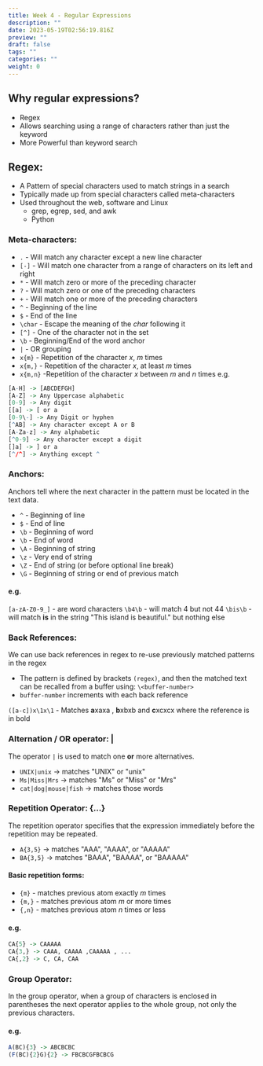 ```yaml
---
title: Week 4 - Regular Expressions
description: ""
date: 2023-05-19T02:56:19.816Z
preview: ""
draft: false
tags: ""
categories: ""
weight: 0
---
```

## Why regular expressions?
- Regex
- Allows searching using a range of characters rather than just the keyword
- More Powerful than keyword search

## Regex:
- A Pattern of special characters used to match strings in a search
- Typically made up from special characters called meta-characters
- Used throughout the web, software and Linux
	- grep, egrep, sed, and awk
	- Python

### Meta-characters:
- `.` - Will match any character except a new line character
- `[-]` - Will match one character from a range of characters on its left and right
- `*` - Will match zero or more of the preceding character
- `?` - Will match zero or one of the preceding characters
- `+` - Will match one or more of the preceding characters
- `^` - Beginning of the line
- `$` - End of the line
- `\char` - Escape the meaning of the *char* following it
- `[^]` - One of the character not in the set
- `\b`  - Beginning/End of the word anchor
- `|`  - OR grouping
- `x{m}` - Repetition of the character *x*, *m* times
- `x{m,}` - Repetition of the character *x*, at least *m* times
- `x{m,n}`  -Repetition of the character *x* between *m* and *n* times
e.g. 
```r
[A-H] -> [ABCDEFGH]
[A-Z] -> Any Uppercase alphabetic
[0-9] -> Any digit
[[a] -> [ or a
[0-9\-] -> Any Digit or hyphen
[^AB] -> Any character except A or B
[A-Za-z] -> Any alphabetic
[^0-9] -> Any character except a digit
[]a] -> ] or a
[^/^] -> Anything except ^
```

### Anchors:
Anchors tell where the next character in the pattern must be located in the text data.
- `^` - Beginning of line
- `$` - End of line
- `\b` - Beginning of word
- `\b` - End of word
- `\A` - Beginning of string
- `\z` - Very end of string
- `\Z` - End of string (or before optional line break)
- `\G` - Beginning of string or end of previous match

#### e.g.
`[a-zA-Z0-9_]` - are word characters
`\b4\b` - will match 4 but not 44
`\bis\b` - will match **is** in the string "This island is beautiful." but nothing else

### Back References:
We can use back references in regex to re-use previously matched patterns in the regex
- The pattern is defined by brackets `(regex)`, and then the matched text can be recalled from a buffer using: `\<buffer-number>`
- `buffer-number` increments with each back reference

`([a-c])x\1x\1` - Matches **a**xaxa , **b**xbxb and **c**xcxcx where the reference is in bold

### Alternation / OR operator: |
The operator `|` is used to match one **or** more alternatives.
- `UNIX|unix` → matches "UNIX" or "unix"
- `Ms|Miss|Mrs` → matches "Ms" or "Miss" or "Mrs"
- `cat|dog|mouse|fish`  → matches those words

### Repetition Operator: {…}
The repetition operator specifies that the expression immediately before the repetition may be repeated.
- `A{3,5}` → matches "AAA", "AAAA", or "AAAAA"
- `BA{3,5}` → matches "BAAA", "BAAAA", or "BAAAAA"

#### Basic repetition forms:
- `{m}` - matches previous atom exactly *m* times
- `{m,}` - matches previous atom *m* or more times
- `{,n}` - matches previous atom *n* times or less
#### e.g.
```r
CA{5} -> CAAAAA
CA{3,} -> CAAA, CAAAA ,CAAAAA , ...
CA{,2} -> C, CA, CAA
```

### Group Operator:
In the group operator, when a group of characters is enclosed in parentheses the next operator applies to the whole group, not only the previous characters.
#### e.g.
```r
A(BC){3} -> ABCBCBC
(F(BC){2}G){2} -> FBCBCGFBCBCG
```